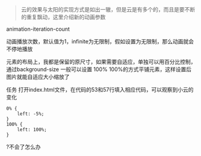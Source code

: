 > 云的效果与太阳的实现方式是如出一辙，但是云是有多个的，而且是要不断的重复飘动，这里介绍新的动画参数

animation-iteration-count

动画播放次数，默认值为1，infinite为无限制，假如设置为无限制，那么动画就会不停地播放

元素的布局上，我都是保留的原尺寸，如果需要自适应，单独可以用百分比控制，通过background-size 一般可以设置 100% 100%的方式平铺元素，这样设置后图片就能自适应大小缩放了

任务
打开index.html文件，在代码的53和57行填入相应代码，可以观察到小云的变化

    0% {
        left: -5%;
    }
    100% {
        left: 100%;
    }
?不会了怎么办